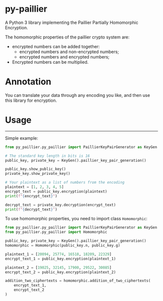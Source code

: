# py-paillier
A Python 3 library implementing the Paillier Partially Homomorphic Encryption.

The homomorphic properties of the paillier crypto system are:
+ encrypted numbers can be added together:
    + encrypted numbers and non-encrypted numbers;
    + encrypted numbers and encrypted numbers;
+ Encrypted numbers can be multiplied.

# Annotation
You can translate your data through any encoding you like, and then use this library for encryption.

# Usage
___

Simple example:

```python
from py_paillier.py_paillier import PaillierKeyPairGenerator as KeyGen

# The standard key length in bits is 16
public_key, private_key = KeyGen().paillier_key_pair_generation()

public_key.show_public_key()
private_key.show_private_key()

# Your plaintext as a list of numbers from the encoding 
plaintext = [1, 2, 3, 4, 5]
encrypt_text = public_key.encryption(plaintext)
print(f"{encrypt_text}")

decrypt_text = private_key.decryption(encrypt_text)
print(f"{decrypt_text}")
```

To use homomorphic properties, you need to import class `Homomorphic`:
```python
from py_paillier.py_paillier import PaillierKeyPairGenerator as KeyGen
from py_paillier.py_paillier import Homomorphic

public_key, private_key = KeyGen().paillier_key_pair_generation()
homomorphic = Homomorphic(public_key.n, public_key.g)

plaintext_1 = [20094, 25774, 16518, 18209, 22329]
encrypt_text_1 = public_key.encryption(plaintext_1)

plaintext_2 = [19025, 32145, 17900, 29522, 30085]
encrypt_text_2 = public_key.encryption(plaintext_2)

addition_two_ciphertexts = homomorphic.addition_of_two_ciphertexts(
    encrypt_text_1,
    encrypt_text_2
)
```

